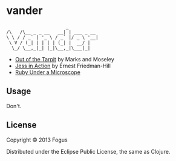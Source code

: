 # vander
                          _
	/\   /\__ _ _ __   __| | ___ _ __ 
	\ \ / / _` | '_ \ / _` |/ _ \ '__|
	 \ V / (_| | | | | (_| |  __/ |   
	  \_/ \__,_|_| |_|\__,_|\___|_|

* [Out of the Tarpit](http://lambda-the-ultimate.org/node/1446) by Marks and Moseley
* [Jess in Action](http://www.jessrules.com/jesswiki/view?JessInAction) by Ernest Friedman-Hill
* [Ruby Under a Microscope](http://patshaughnessy.net/ruby-under-a-microscope)

## Usage

Don't.

## License

Copyright © 2013 Fogus

Distributed under the Eclipse Public License, the same as Clojure.
